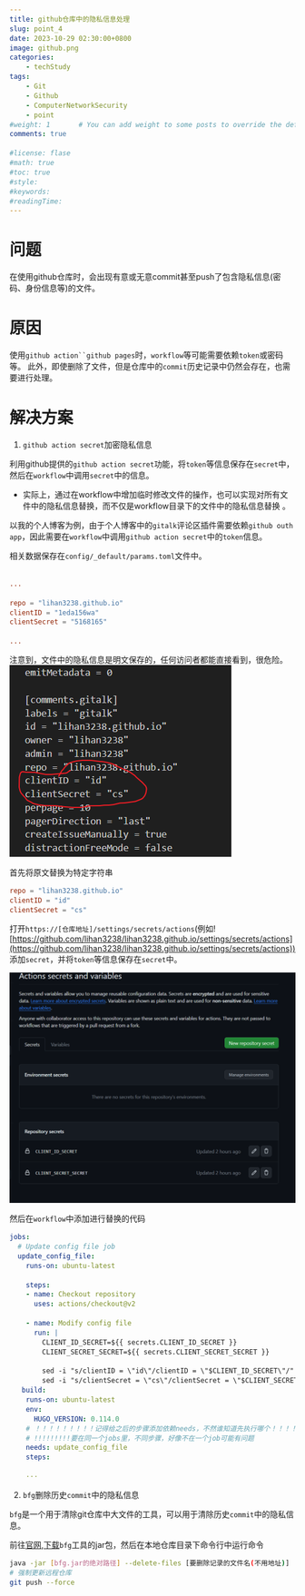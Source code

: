 ```yaml
---
title: github仓库中的隐私信息处理
slug: point_4
date: 2023-10-29 02:30:00+0800
image: github.png
categories:
    - techStudy
tags:
    - Git
    - Github
    - ComputerNetworkSecurity
    - point
#weight: 1       # You can add weight to some posts to override the default sorting (date descending)
comments: true

#license: flase
#math: true
#toc: true
#style: 
#keywords:
#readingTime:
---
```


# 问题

在使用github仓库时，会出现有意或无意commit甚至push了包含隐私信息(密码、身份信息等)的文件。

# 原因

使用`github action``github pages`时，`workflow`等可能需要依赖`token`或密码等。
此外，即使删除了文件，但是仓库中的`commit`历史记录中仍然会存在，也需要进行处理。

# 解决方案

1. `github action secret`加密隐私信息

利用github提供的`github action secret`功能，将`token`等信息保存在`secret`中，然后在`workflow`中调用`secret`中的信息。

- 实际上，通过在workflow中增加临时修改文件的操作，也可以实现对所有文件中的隐私信息替换，而不仅是workflow目录下的文件中的隐私信息替换
。

以我的个人博客为例，由于个人博客中的`gitalk`评论区插件需要依赖`github outh app`，因此需要在`workflow`中调用`github action secret`中的`token`信息。

相关数据保存在`config/_default/params.toml`文件中。

```toml

...

repo = "lihan3238.github.io"
clientID = "1eda156wa"
clientSecret = "5168165"

...

```

注意到，文件中的隐私信息是明文保存的，任何访问者都能直接看到，很危险。
![隐私信息](1.png)

首先将原文替换为特定字符串

```toml
repo = "lihan3238.github.io"
clientID = "id"
clientSecret = "cs"
```

打开`https://[仓库地址]/settings/secrets/actions`(例如![https://github.com/lihan3238/lihan3238.github.io/settings/secrets/actions](https://github.com/lihan3238/lihan3238.github.io/settings/secrets/actions))
添加`secret`，并将`token`等信息保存在`secret`中。

![secret](2.png)

然后在`workflow`中添加进行替换的代码

```yml
jobs:
  # Update config file job
  update_config_file:
    runs-on: ubuntu-latest

    steps:
    - name: Checkout repository
      uses: actions/checkout@v2

    - name: Modify config file
      run: |
        CLIENT_ID_SECRET=${{ secrets.CLIENT_ID_SECRET }}
        CLIENT_SECRET_SECRET=${{ secrets.CLIENT_SECRET_SECRET }}

        sed -i "s/clientID = \"id\"/clientID = \"$CLIENT_ID_SECRET\"/" ${{ github.workspace }}/config/_default/params.toml
        sed -i "s/clientSecret = \"cs\"/clientSecret = \"$CLIENT_SECRET_SECRET\"/" ${{ github.workspace }}/config/_default/params.toml
   build:
    runs-on: ubuntu-latest
    env:
      HUGO_VERSION: 0.114.0
    # ！！！！！！！！！记得给之后的步骤添加依赖needs，不然谁知道先执行哪个！！！！！！！！
    # !!!!!!!!!要在同一个jobs里，不同步骤，好像不在一个job可能有问题
    needs: update_config_file
    steps:
   
    ···

```

2. `bfg`删除历史`commit`中的隐私信息

`bfg`是一个用于清除git仓库中大文件的工具，可以用于清除历史`commit`中的隐私信息。

前往[官网](https://rtyley.github.io/bfg-repo-cleaner/),[下载](https://repo1.maven.org/maven2/com/madgag/bfg/1.14.0/bfg-1.14.0.jar)`bfg`工具的jar包，然后在本地仓库目录下命令行中运行命令

```bash
java -jar [bfg.jar的绝对路径] --delete-files [要删除记录的文件名(不用地址)]
# 强制更新远程仓库
git push --force
```